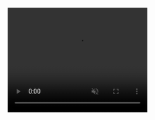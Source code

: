 <p align="center">
  <video width="320" height="240" autoplay muted loop>
    <source src="https://github.com/MadHapper/rick-and-morty-api/issues/1#issue-2109106472" type="video/mp4">
    Tu navegador no soporta la etiqueta de video.
  </video>
</p>
